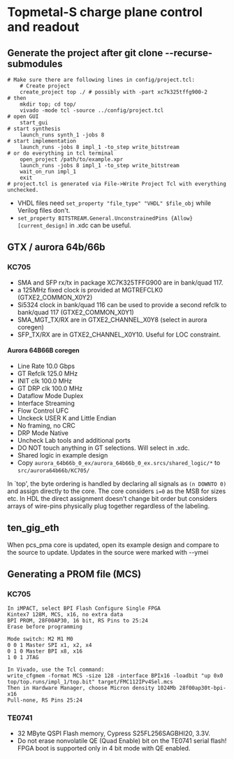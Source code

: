 # Topmetal-S charge plane control and readout
## Generate the project after git clone --recurse-submodules
```
# Make sure there are following lines in config/project.tcl:
    # Create project
    create_project top ./ # possibly with -part xc7k325tffg900-2
# then
    mkdir top; cd top/
    vivado -mode tcl -source ../config/project.tcl
# open GUI
    start_gui
# start synthesis
    launch_runs synth_1 -jobs 8
# start implementation
    launch_runs -jobs 8 impl_1 -to_step write_bitstream
# or do everything in tcl terminal
    open_project /path/to/example.xpr
    launch_runs -jobs 8 impl_1 -to_step write_bitstream
    wait_on_run impl_1
    exit
# project.tcl is generated via File->Write Project Tcl with everything unchecked.
```
* VHDL files need ```set_property "file_type" "VHDL" $file_obj``` while Verilog files don't.
* ```set_property BITSTREAM.General.UnconstrainedPins {Allow} [current_design]``` in .xdc can be useful.

## GTX / aurora 64b/66b
### KC705
* SMA and SFP rx/tx in package XC7K325TFFG900 are in bank/quad 117.
* a 125MHz fixed clock is provided at MGTREFCLK0 (GTXE2_COMMON_X0Y2)
* Si5324 clock in bank/quad 116 can be used to provide a second refclk to bank/quad 117 (GTXE2_COMMON_X0Y1)
* SMA_MGT_TX/RX are in GTXE2_CHANNEL_X0Y8 (select in aurora coregen)
* SFP_TX/RX are in GTXE2_CHANNEL_X0Y10.  Useful for LOC constraint.
#### Aurora 64B66B coregen
* Line Rate 10.0 Gbps
* GT Refclk 125.0 MHz
* INIT clk 100.0 MHz
* GT DRP clk 100.0 MHz
* Dataflow Mode Duplex
* Interface Streaming
* Flow Control UFC
* Unckeck USER K and Little Endian
* No framing, no CRC
* DRP Mode Native
* Uncheck Lab tools and additional ports
* DO NOT touch anything in GT selections.  Will select in .xdc.
* Shared logic in example design
* Copy ```aurora_64b66b_0_ex/aurora_64b66b_0_ex.srcs/shared_logic/*``` to ```src/aurora64b66b/KC705/```

In `top', the byte ordering is handled by declaring all signals as ```(n DOWNTO 0)``` and assign directly to the core.  The core considers ```i=0``` as the MSB for sizes etc.  In HDL the direct assignment doesn't change bit order but considers arrays of wire-pins physically plug together regardless of the labeling.

## ten_gig_eth
When pcs_pma core is updated, open its example design and compare to the source to update.  Updates in the source were marked with --ymei

## Generating a PROM file (MCS)
### KC705
```
In iMPACT, select BPI Flash Configure Single FPGA
Kintex7 128M, MCS, x16, no extra data
BPI PROM, 28F00AP30, 16 bit, RS Pins to 25:24
Erase before programming

Mode switch: M2 M1 M0
0 0 1 Master SPI x1, x2, x4
0 1 0 Master BPI x8, x16
1 0 1 JTAG

In Vivado, use the Tcl command:
write_cfgmem -format MCS -size 128 -interface BPIx16 -loadbit "up 0x0 top/top.runs/impl_1/top.bit" target/FMC112IPv4Sel.mcs
Then in Hardware Manager, choose Micron density 1024Mb 28f00ap30t-bpi-x16
Pull-none, RS Pins 25:24
```
### TE0741
* 32 MByte QSPI Flash memory, Cypress S25FL256SAGBHI20, 3.3V.
* Do not erase nonvolatile QE (Quad Enable) bit on the TE0741 serial flash! FPGA boot is supported only in 4 bit mode with QE enabled.
